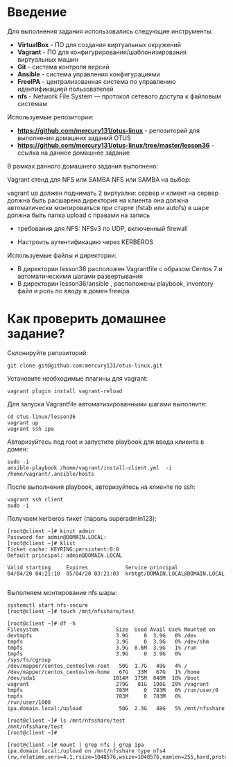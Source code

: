 # **Введение**

Для выполнения задания использовались следующие инструменты:
- **VirtualBox** - ПО для создания виртуальных окружений
- **Vagrant** - ПО для конфигурирования/шаблонизирования виртуальных машин
- **Git** - система контроля версий
- **Ansible** - система управления конфигурациями
- **FreeIPA** - централизованная система по управлению идентификацией пользователей
- **nfs** - Network File System — протокол сетевого доступа к файловым системам


Используемые репозитории:
- **https://github.com/mercury131/otus-linux** - репозиторий для выполнения домашних заданий OTUS
- **https://github.com/mercury131/otus-linux/tree/master/lesson36** - ссылка на данное домашнее задание


 


В рамках данного домашнего задания выполнено:

Vagrant стенд для NFS или SAMBA
NFS или SAMBA на выбор:

vagrant up должен поднимать 2 виртуалки: сервер и клиент
на сервер должна быть расшарена директория
на клиента она должна автоматически монтироваться при старте (fstab или autofs)
в шаре должна быть папка upload с правами на запись
- требования для NFS: NFSv3 по UDP, включенный firewall

* Настроить аутентификацию через KERBEROS 




Используемые файлы и директории:
- В директории lesson36 расположен Vagrantfile с образом Centos 7 и автоматическими шагами развертывания
- В директории lesson36/ansible , расположены playbook, inventory файл и роль по вводу в домен freeipa

# Как проверить домашнее задание?

Склонируйте репозиторий:

```
git clone git@github.com:mercury131/otus-linux.git
```

Установите необходимые плагины для vagrant:

```
vagrant plugin install vagrant-reload
```

Для запуска Vagrantfile автоматизированными шагами выполните:

```
cd otus-linux/lesson36
vagrant up 
vagrant ssh ipa
```

Авторизуйтесь под root и запустите playbook для ввода клиента в домен:

```
sudo -i 
ansible-playbook /home/vagrant/install-client.yml  -i /home/vagrant/.ansible/hosts
```

После выполнения playbook, авторизуйтесь на клиенте по ssh:

```
vagrant ssh client
sudo -i
```

Получаем kerberos тикет (пароль superadmin123):

```
[root@client ~]# kinit admin
Password for admin@DOMAIN.LOCAL:
[root@client ~]# klist
Ticket cache: KEYRING:persistent:0:0
Default principal: admin@DOMAIN.LOCAL

Valid starting     Expires            Service principal
04/04/20 04:21:10  05/04/20 03:21:03  krbtgt/DOMAIN.LOCAL@DOMAIN.LOCAL


```

Выполняем монтирование nfs шары:

```
systemctl start nfs-secure
[root@client ~]# touch /mnt/nfsshare/test

[root@client ~]# df -h
Filesystem                         Size  Used Avail Use% Mounted on
devtmpfs                           3.9G     0  3.9G   0% /dev
tmpfs                              3.9G     0  3.9G   0% /dev/shm
tmpfs                              3.9G  8.6M  3.9G   1% /run
tmpfs                              3.9G     0  3.9G   0% /sys/fs/cgroup
/dev/mapper/centos_centoslvm-root   50G  1.7G   49G   4% /
/dev/mapper/centos_centoslvm-home   67G   33M   67G   1% /home
/dev/sda1                         1014M  175M  840M  18% /boot
vagrant                            279G   81G  198G  29% /vagrant
tmpfs                              783M     0  783M   0% /run/user/0
tmpfs                              783M     0  783M   0% /run/user/1000
ipa.domain.local:/upload            50G  2.3G   48G   5% /mnt/nfsshare

[root@client ~]# ls /mnt/nfsshare/test
/mnt/nfsshare/test
[root@client ~]#

[root@client ~]# mount | grep nfs | grep ipa
ipa.domain.local:/upload on /mnt/nfsshare type nfs4 (rw,relatime,vers=4.1,rsize=1048576,wsize=1048576,namlen=255,hard,proto=tcp,timeo=600,retrans=2,sec=krb5p,clientaddr=192.168.11.102,local_lock=none,addr=192.168.11.101,_netdev)

```
